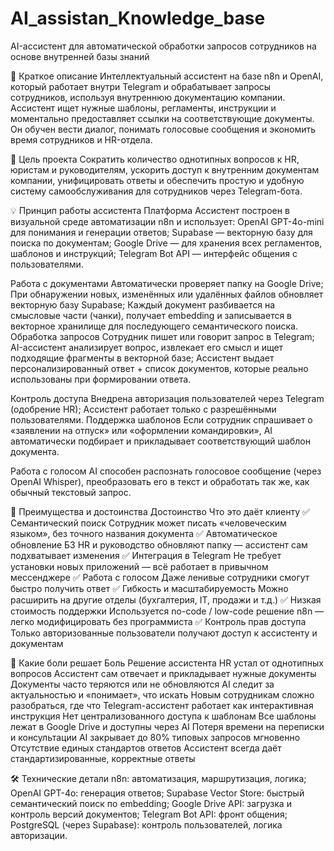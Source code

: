 # AI_assistan_Knowledge_base
AI-ассистент для автоматической обработки запросов сотрудников на основе внутренней базы знаний

📌 Краткое описание
Интеллектуальный ассистент на базе n8n и OpenAI, который работает внутри Telegram и обрабатывает запросы сотрудников, используя внутреннюю документацию компании. Ассистент ищет нужные шаблоны, регламенты, инструкции и моментально предоставляет ссылки на соответствующие документы. Он обучен вести диалог, понимать голосовые сообщения и экономить время сотрудников и HR-отдела.

🎯 Цель проекта
Сократить количество однотипных вопросов к HR, юристам и руководителям, ускорить доступ к внутренним документам компании, унифицировать ответы и обеспечить простую и удобную систему самообслуживания для сотрудников через Telegram-бота.

💡 Принцип работы ассистента
Платформа
Ассистент построен в визуальной среде автоматизации n8n и использует:
OpenAI GPT-4o-mini для понимания и генерации ответов;
Supabase — векторную базу для поиска по документам;
Google Drive — для хранения всех регламентов, шаблонов и инструкций;
Telegram Bot API — интерфейс общения с пользователями.

Работа с документами
Автоматически проверяет папку на Google Drive;
При обнаружении новых, изменённых или удалённых файлов обновляет векторную базу Supabase;
Каждый документ разбивается на смысловые части (чанки), получает embedding и записывается в векторное хранилище для последующего семантического поиска.
Обработка запросов
Сотрудник пишет или говорит запрос в Telegram;
AI-ассистент анализирует вопрос, извлекает его смысл и ищет подходящие фрагменты в векторной базе;
Ассистент выдает персонализированный ответ + список документов, которые реально использованы при формировании ответа.

Контроль доступа
Внедрена авторизация пользователей через Telegram (одобрение HR);
Ассистент работает только с разрешёнными пользователями.
Поддержка шаблонов
Если сотрудник спрашивает о «заявлении на отпуск» или «оформлении командировки», AI автоматически подбирает и прикладывает соответствующий шаблон документа.

Работа с голосом
AI способен распознать голосовое сообщение (через OpenAI Whisper), преобразовать его в текст и обработать так же, как обычный текстовый запрос.

🚀 Преимущества и достоинства
Достоинство	Что это даёт клиенту
✅ Семантический поиск	Сотрудник может писать «человеческим языком», без точного названия документа
✅ Автоматическое обновление БЗ	HR и руководство обновляют папку — ассистент сам подхватывает изменения
✅ Интеграция в Telegram	Не требует установки новых приложений — всё работает в привычном мессенджере
✅ Работа с голосом	Даже ленивые сотрудники смогут быстро получить ответ
✅ Гибкость и масштабируемость	Можно расширить на другие отделы (бухгалтерия, IT, продажи и т.д.)
✅ Низкая стоимость поддержки	Используется no-code / low-code решение n8n — легко модифицировать без программиста
✅ Контроль прав доступа	Только авторизованные пользователи получают доступ к ассистенту и документам

🧩 Какие боли решает
Боль	Решение ассистента
HR устал от однотипных вопросов	Ассистент сам отвечает и прикладывает нужные документы
Документы часто теряются или не обновляются	AI следит за актуальностью и «понимает», что искать
Новым сотрудникам сложно разобраться, где что	Telegram-ассистент работает как интерактивная инструкция
Нет централизованного доступа к шаблонам	Все шаблоны лежат в Google Drive и доступны через AI
Потеря времени на переписки и консультации	AI закрывает до 80% типовых запросов мгновенно
Отсутствие единых стандартов ответов	Ассистент всегда даёт стандартизированные, корректные ответы

🛠 Технические детали
n8n: автоматизация, маршрутизация, логика;
OpenAI GPT-4o: генерация ответов;
Supabase Vector Store: быстрый семантический поиск по embedding;
Google Drive API: загрузка и контроль версий документов;
Telegram Bot API: фронт общения;
PostgreSQL (через Supabase): контроль пользователей, логика авторизации.
